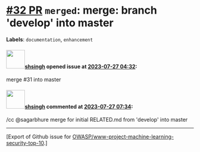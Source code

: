 # [\#32 PR](https://github.com/OWASP/www-project-machine-learning-security-top-10/pull/32) `merged`: merge: branch 'develop' into master
**Labels**: `documentation`, `enhancement`


#### <img src="https://avatars.githubusercontent.com/u/412800?v=4" width="50">[shsingh](https://github.com/shsingh) opened issue at [2023-07-27 04:32](https://github.com/OWASP/www-project-machine-learning-security-top-10/pull/32):

merge #31 into master

#### <img src="https://avatars.githubusercontent.com/u/412800?v=4" width="50">[shsingh](https://github.com/shsingh) commented at [2023-07-27 07:34](https://github.com/OWASP/www-project-machine-learning-security-top-10/pull/32#issuecomment-1653061742):

/cc @sagarbhure merge for initial RELATED.md from 'develop' into master


-------------------------------------------------------------------------------



[Export of Github issue for [OWASP/www-project-machine-learning-security-top-10](https://github.com/OWASP/www-project-machine-learning-security-top-10).]
